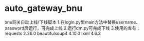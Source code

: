 # auto_gateway_bnu
bnu网关自动上线/下线脚本
1.在login.py里main方法中替换username、password后运行，可完成上线
2.运行dm.py可完成下线
3.使用的库有：
  requests 2.26.0
  beautifulsoup4 4.10.0
  lxml  4.6.3
